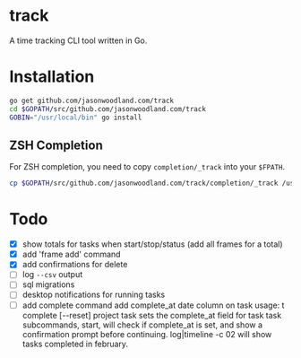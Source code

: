 # track

A time tracking CLI tool written in Go.

# Installation

```sh
go get github.com/jasonwoodland.com/track
cd $GOPATH/src/github.com/jasonwoodland.com/track
GOBIN="/usr/local/bin" go install

```

## ZSH Completion

For ZSH completion, you need to copy `completion/_track` into your `$FPATH`.
```sh
cp $GOPATH/src/github.com/jasonwoodland.com/track/completion/_track /usr/local/share/zsh/site-functions/_track
```

# Todo

- [x] show totals for tasks when start/stop/status (add all frames for a total)
- [x] add 'frame add' command
- [x] add confirmations for delete
- [ ] log `--csv` output
- [ ] sql migrations
- [ ] desktop notifications for running tasks
- [ ] add complete command
        add complete_at date column on task
        usage: t complete [--reset] project task
          sets the complete_at field for task
        task subcommands, start, will check if complete_at is set, and show a
        confirmation prompt before continuing.
        log|timeline -c 02 will show tasks completed in february.
